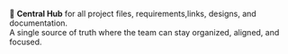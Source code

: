 📌 **Central Hub** for all project files, requirements,links, designs, and documentation.  
A single source of truth where the team can stay organized, aligned, and focused.

